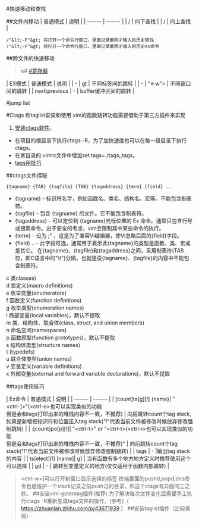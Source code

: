 #快速移动和查找

##文件内移动
| 普通模式 | 说明 |
| ------ | ------ |
| / | 向下查找 |
| / | 向上查找 |

```
/"&lt;-F"&gt; 将打开一个命令行窗口，里面记录着刚才输入的历史查找
:"&lt;-F"&gt; 将打开一个命令行窗口，里面记录着刚才输入的历史ex命令

```
##跨文件的快速移动
> e# [#寄存器](./寄存器)

| EX模式 | 普通模式 | 说明 |
| - | gt | 不同标签间的跳转 |
| - | "&lt;-w"&gt; | 不同窗口间的跳转 |
| next\previous | - | buffer缓冲区间的跳转 |

#jump list

#Ctags 和taglist安装和使用
vim的函数跳转功能需要借助于第三方插件来实现

1. [安装ctags软件](#ctags文件探秘)。  
- 在项目的根目录下执行ctags -R，为了加快速度也可以在每一级目录下执行ctags。  
- 在家目录的.vimrc文件中增加set tags=./tags;,tags。  
- [tags用技巧](#tags使用技巧)

##ctags文件探秘
```
{tagname} {TAB} {tagfile} {TAB} {tagaddress} {term} {field} ..
```
* {tagname} - 标识符名字，例如函数名、类名、结构名、宏等。不能包含制表符。
* {tagfile} - 包含 {tagname} 的文件。它不能包含制表符。
* {tagaddress} - 可以定位到 {tagname}光标位置的 Ex 命令。通常只包含行号或搜索命令。出于安全的考虑，vim会限制其中某些命令的执行。
* {term} - 设为 ;" ，这是为了兼容Vi编辑器，使Vi忽略后面的{field}字段。
* {field} .. - 此字段可选，通常用于表示此{tagname}的类型是函数、类、宏或是其它。
在{tagname}、{tagfile}和{tagaddress}之间，采用制表符(TAB符，即C语言中的"\t")分隔，也就是说{tagname}、{tagfile}的内容中不能包含制表符。 

c       类classes)  
d       宏定义(macro definitions)  
e       枚举变量(enumerators)  
f       函数定义(function definitions)  
g       枚举类型(enumeration names)  
l       局部变量(local variables)，默认不提取  
m       类、结构体、联合体(class, struct, and union members)  
n       命名空间(namespaces)  
p       函数原型(function prototypes)，默认不提取  
s       结构体类型(structure names)  
t       (typedefs)  
u       联合体类型(union names)  
v       变量定义(variable definitions)  
x       外部变量(external and forward variable declarations)，默认不提取  

##tags使用技巧

| Ex命令 | 普通模式 | 说明 |
| ------ | ------ |
|  [count]ta[g][!] {name}| "&lt;ctrl-]&gt;"(&lt;ctrl-o&gt;也可以实现类似的功能</br>但是会和tags打印出来的堆栈内容不一致，不推荐) | 向后跳转count个tag stack,如果是新增把标识符和位置压入tag stack("!"代表当前文件被修改时候放弃修改强制跳转) |
|  :[count]po[p][!]| "&lt;ctrl-t&gt;" or "&lt;ctrl-t&gt;(&lt;ctrl-i&gt;也可以实现类似的功能</br>但是会和tags打印出来的堆栈内容不一致，不推荐)"  | 向前跳转count个tag stack("!"代表当前文件被修改时候放弃修改强制跳转) |
| tags | - |输出tag stack 的内容 |
| ts[elect][!] [name]| g] | 当有函数有多个地方地方定义时推荐使用这个可以选择  |
| gd | - | 跳转到变量定义的地方(仅仅适用于函数内部跳转) |
> &lt;ctrl-w&gt;]可以打开新窗口显示选择的标签
> 终端里面的pushd,popd,dirs命令也是维护一个stack记录之前push过的目录，和这个ctags有异曲同工之妙。
##安装vim-gutentag插件(推荐)
为了解决每次文件变化后需要手工执行ctags -R重新生成tags文件的操作。[参考]（ https://zhuanlan.zhihu.com/p/43671939 ）
##安装taglist插件（比较美观）



